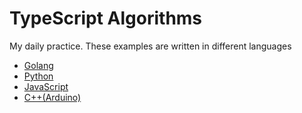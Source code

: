 # TypeScript Algorithms

My daily practice. These examples are written in different languages

* [Golang](https://github.com/cjairm/go/tree/master/Algorithms-Go)
* [Python](https://github.com/cjairm/python/tree/master/Algoritms-Py)
* [JavaScript](https://github.com/cjairm/javascript/tree/master/Algorithms-JS)
* [C++(Arduino)](https://github.com/cjairm/arduino/tree/master/Algorithms-Cpp)